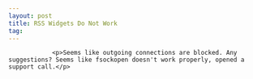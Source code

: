```yaml
---
layout: post
title: RSS Widgets Do Not Work
tag: 
---
```



                <p>Seems like outgoing connections are blocked. Any suggestions? Seems like fsockopen doesn't work properly, opened a support call.</p>
            
